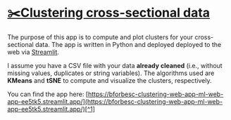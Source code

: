 # [✂️Clustering cross-sectional data](https://clustering-cross-sectional.herokuapp.com/)
The purpose of this app is to compute and plot clusters for your cross-sectional data. The app is written in Python and deployed deployed to the web via [Streamlit](https://docs.streamlit.io/).

I assume you have a CSV file with your data **already cleaned** (i.e., without missing values, duplicates or string variables). The algorithms used are **KMeans** and **tSNE** to compute and visualize the clusters, respectively.

You can find the app here: [https://bforbesc-clustering-web-app-ml-web-app-ee5tk5.streamlit.app/](https://bforbesc-clustering-web-app-ml-web-app-ee5tk5.streamlit.app/)[^1]

[^1]: A major shoutout to the [Data Professor](https://github.com/dataprofessor) for inspiring this web application with his [medium article](https://towardsdatascience.com/how-to-build-a-data-science-web-app-in-python-penguin-classifier-2f101ac389f3).
